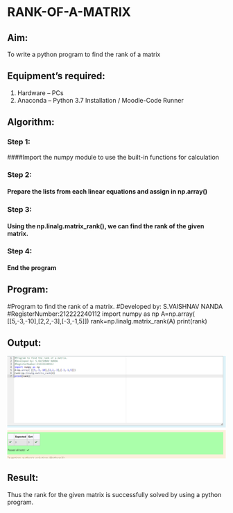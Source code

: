 # RANK-OF-A-MATRIX
## Aim:
To write a python program to find the rank of a matrix
## Equipment’s required:
1. 	Hardware – PCs
2. 	Anaconda – Python 3.7 Installation / Moodle-Code Runner
## Algorithm:
### Step 1: 
####Import the numpy module to use the built-in functions for calculation
### Step 2:
#### Prepare the lists from each linear equations and assign in np.array()
### Step 3:
#### Using the np.linalg.matrix_rank(), we can find the rank of the given matrix.
### Step 4: 
#### End the program
## Program:
#Program to find the rank of a matrix.
#Developed by: S.VAISHNAV NANDA
#RegisterNumber:212222240112
import numpy as np
A=np.array( [[5,-3,-10],[2,2,-3],[-3,-1,5]])
rank=np.linalg.matrix_rank(A)
print(rank)

## Output:
![GitHub Logo](rank.png)
## Result:
Thus the rank for the given matrix is successfully solved by  using a python program.

